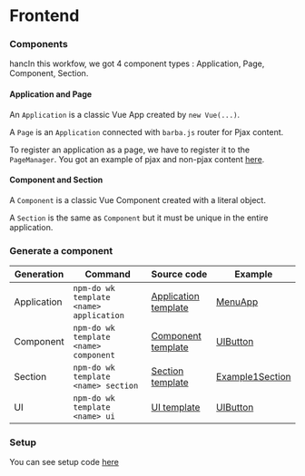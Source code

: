 # Frontend

### Components

hancIn this workfow, we got 4 component types : Application, Page, Component, Section.

#### Application and Page

An `Application` is a classic Vue App created by `new Vue(...)`.

A `Page` is an `Application` connected with `barba.js` router for Pjax content.

To register an application as a page, we have to register it to the `PageManager`. You got an example of pjax and non-pjax content [here](app/scripts/app.js#L107).

#### Component and Section

A `Component` is a classic Vue Component created with a literal object.

A `Section` is the same as `Component` but it must be unique in the entire application.

### Generate a component

|Generation|Command|Source code|Example|
|---|---|---|---|
|Application|`npm-do wk template <name> application`|[Application template](worflow/template/application)|[MenuApp](app/scripts/applications/menu)|
|Component|`npm-do wk template <name> component`|[Component template](worflow/template/component)|[UIButton](app/scripts/components/ui/button)|
|Section|`npm-do wk template <name> section`|[Section template](worflow/template/section)|[Example1Section](app/scripts/sections/example-1)|
|UI|`npm-do wk template <name> ui`|[UI template](worflow/template/ui)|[UIButton](app/scripts/components/ui/button)|

### Setup

You can see setup code [here](app/scripts/app.js)